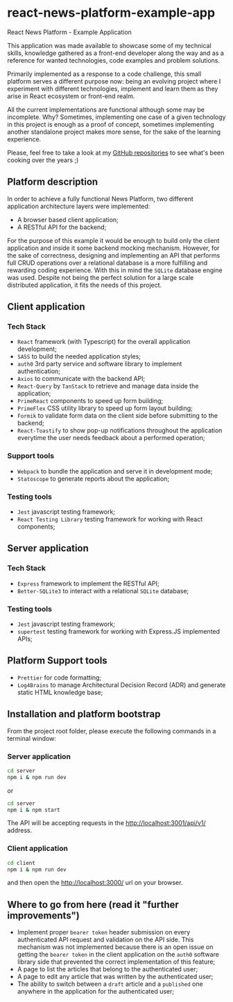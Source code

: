 # react-news-platform-example-app

React News Platform - Example Application

This application was made available to showcase some of my technical skills, knowledge gathered as a front-end developer along the way and as a reference for wanted technologies, code examples and problem solutions.

Primarily implemented as a response to a code challenge, this small platform serves a different purpose now: being an evolving project where I experiment with different technologies, implement and learn them as they arise in React ecosystem or front-end realm.

All the current implementations are functional although some may be incomplete. Why? Sometimes, implementing one case of a given technology in this project is enough as a proof of concept, sometimes implementing another standalone project makes more sense, for the sake of the learning experience.

Please, feel free to take a look at my [GitHub repositories](https://github.com/andreros?tab=repositories) to see what's been cooking over the years ;)

## Platform description

In order to achieve a fully functional News Platform, two different application architecture layers were implemented:

- A browser based client application;
- A RESTful API for the backend;

For the purpose of this example it would be enough to build only the client application and inside it some backend
mocking mechanism. However, for the sake of correctness, designing and implementing an API that performs full CRUD operations
over a relational database is a more fulfilling and rewarding coding experience. With this in mind the `SQLite` database
engine was used. Despite not being the perfect solution for a large scale distributed application, it fits the needs of
this project.

## Client application

### Tech Stack

- `React` framework (with Typescript) for the overall application development;
- `SASS` to build the needed application styles;
- `auth0` 3rd party service and software library to implement authentication;
- `Axios` to communicate with the backend API;
- `React-Query` by `TanStack` to retrieve and manage data inside the application;
- `PrimeReact` components to speed up form building;
- `PrimeFlex` CSS utility library to speed up form layout building;
- `Formik` to validate form data on the client side before submitting to the backend;
- `React-Toastify` to show pop-up notifications throughout the application everytime the user needs feedback about a
  performed operation;

### Support tools

- `Webpack` to bundle the application and serve it in development mode;
- `Statoscope` to generate reports about the application;

### Testing tools

- `Jest` javascript testing framework;
- `React Testing Library` testing framework for working with React components;

## Server application

### Tech Stack

- `Express` framework to implement the RESTful API;
- `Better-SQLite3` to interact with a relational `SQLite` database;

### Testing tools

- `Jest` javascript testing framework;
- `supertest` testing framework for working with Express.JS implemented APIs;

## Platform Support tools

- `Prettier` for code formatting;
- `Log4Brains` to manage Architectural Decision Record (ADR) and generate static HTML knowledge base;

## Installation and platform bootstrap

From the project root folder, please execute the following commands in a terminal window:

### Server application

```bash
cd server
npm i & npm run dev
```

or

```bash
cd server
npm i & npm start
```

The API will be accepting requests in the [http://localhost:3001/api/v1/](http://localhost:3001/api/v1/) address.

### Client application

```bash
cd client
npm i & npm run dev
```

and then open the [http://localhost:3000/](http://localhost:3000/) url on your browser.

## Where to go from here (read it "further improvements")

- Implement proper `bearer token` header submission on every authenticated API request and validation on the API side.
  This mechanism was not implemented because there is an open issue on getting the `bearer token` in the client application
  on the `auth0` software library side that prevented the correct implementation of this feature;
- A page to list the articles that belong to the authenticated user;
- A page to edit any article that was written by the authenticated user;
- The ability to switch between a `draft` article and a `published` one anywhere in the application for the authenticated
  user;
